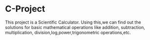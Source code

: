 # C-Project
This project is a Scientific Calculator. Using this,we can find out the solutions for basic mathematical operations like addition, subtraction, multiplication, division,log,power,trigonometric operations,etc.

